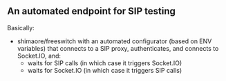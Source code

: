 An automated endpoint for SIP testing
-------------------------------------

Basically:
- shimaore/freeswitch with an automated configurator (based on ENV variables) that connects to a SIP proxy, authenticates, and connects to Socket.IO, and:
  - waits for SIP calls (in which case it triggers Socket.IO)
  - waits for Socket.IO (in which case it triggers SIP calls)

